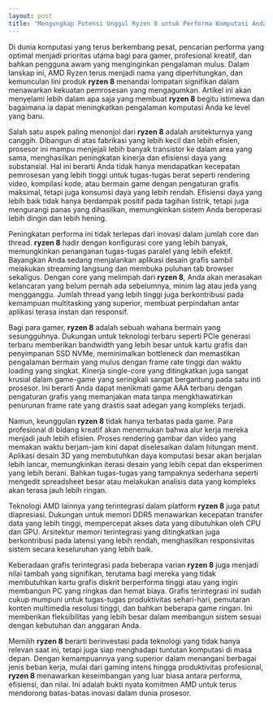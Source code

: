 ```yaml
---
layout: post
title: "Mengungkap Potensi Unggul Ryzen 8 untuk Performa Komputasi Anda"
---
```


Di dunia komputasi yang terus berkembang pesat, pencarian performa yang optimal menjadi prioritas utama bagi para gamer, profesional kreatif, dan bahkan pengguna awam yang menginginkan pengalaman mulus. Dalam lanskap ini, AMD Ryzen terus menjadi nama yang diperhitungkan, dan kemunculan lini produk **ryzen 8** menandai lompatan signifikan dalam menawarkan kekuatan pemrosesan yang mengagumkan. Artikel ini akan menyelami lebih dalam apa saja yang membuat **ryzen 8** begitu istimewa dan bagaimana ia dapat meningkatkan pengalaman komputasi Anda ke level yang baru.

Salah satu aspek paling menonjol dari **ryzen 8** adalah arsitekturnya yang canggih. Dibangun di atas fabrikasi yang lebih kecil dan lebih efisien, prosesor ini mampu menjejali lebih banyak transistor ke dalam area yang sama, menghasilkan peningkatan kinerja dan efisiensi daya yang substansial. Hal ini berarti Anda tidak hanya mendapatkan kecepatan pemrosesan yang lebih tinggi untuk tugas-tugas berat seperti rendering video, kompilasi kode, atau bermain game dengan pengaturan grafis maksimal, tetapi juga konsumsi daya yang lebih rendah. Efisiensi daya yang lebih baik tidak hanya berdampak positif pada tagihan listrik, tetapi juga mengurangi panas yang dihasilkan, memungkinkan sistem Anda beroperasi lebih dingin dan lebih hening.

Peningkatan performa ini tidak terlepas dari inovasi dalam jumlah core dan thread. **ryzen 8** hadir dengan konfigurasi core yang lebih banyak, memungkinkan penanganan tugas-tugas paralel yang lebih efektif. Bayangkan Anda sedang menjalankan aplikasi desain grafis sambil melakukan streaming langsung dan membuka puluhan tab browser sekaligus. Dengan core yang melimpah dari **ryzen 8**, Anda akan merasakan kelancaran yang belum pernah ada sebelumnya, minim lag atau jeda yang mengganggu. Jumlah thread yang lebih tinggi juga berkontribusi pada kemampuan multitasking yang superior, membuat perpindahan antar aplikasi terasa instan dan responsif.

Bagi para gamer, **ryzen 8** adalah sebuah wahana bermain yang sesungguhnya. Dukungan untuk teknologi terbaru seperti PCIe generasi terbaru memberikan bandwidth yang lebih besar untuk kartu grafis dan penyimpanan SSD NVMe, meminimalkan bottleneck dan memastikan pengalaman bermain yang mulus dengan frame rate tinggi dan waktu loading yang singkat. Kinerja single-core yang ditingkatkan juga sangat krusial dalam game-game yang seringkali sangat bergantung pada satu inti prosesor. Ini berarti Anda dapat menikmati game AAA terbaru dengan pengaturan grafis yang memanjakan mata tanpa mengkhawatirkan penurunan frame rate yang drastis saat adegan yang kompleks terjadi.

Namun, keunggulan **ryzen 8** tidak hanya terbatas pada game. Para profesional di bidang kreatif akan menemukan bahwa alur kerja mereka menjadi jauh lebih efisien. Proses rendering gambar dan video yang memakan waktu berjam-jam kini dapat diselesaikan dalam hitungan menit. Aplikasi desain 3D yang membutuhkan daya komputasi besar akan berjalan lebih lancar, memungkinkan iterasi desain yang lebih cepat dan eksperimen yang lebih berani. Bahkan tugas-tugas yang tampaknya sederhana seperti mengedit spreadsheet besar atau melakukan analisis data yang kompleks akan terasa jauh lebih ringan.

Teknologi AMD lainnya yang terintegrasi dalam platform **ryzen 8** juga patut diapresiasi. Dukungan untuk memori DDR5 menawarkan kecepatan transfer data yang lebih tinggi, mempercepat akses data yang dibutuhkan oleh CPU dan GPU. Arsitektur memori terintegrasi yang ditingkatkan juga berkontribusi pada latensi yang lebih rendah, menghasilkan responsivitas sistem secara keseluruhan yang lebih baik.

Keberadaan grafis terintegrasi pada beberapa varian **ryzen 8** juga menjadi nilai tambah yang signifikan, terutama bagi mereka yang tidak membutuhkan kartu grafis diskrit berperforma tinggi atau yang ingin membangun PC yang ringkas dan hemat biaya. Grafis terintegrasi ini sudah cukup mumpuni untuk tugas-tugas produktivitas sehari-hari, pemutaran konten multimedia resolusi tinggi, dan bahkan beberapa game ringan. Ini memberikan fleksibilitas yang lebih besar dalam membangun sistem sesuai dengan kebutuhan dan anggaran Anda.

Memilih **ryzen 8** berarti berinvestasi pada teknologi yang tidak hanya relevan saat ini, tetapi juga siap menghadapi tuntutan komputasi di masa depan. Dengan kemampuannya yang superior dalam menangani berbagai jenis beban kerja, mulai dari gaming intens hingga produktivitas profesional, **ryzen 8** menawarkan keseimbangan yang luar biasa antara performa, efisiensi, dan nilai. Ini adalah bukti nyata komitmen AMD untuk terus mendorong batas-batas inovasi dalam dunia prosesor.
